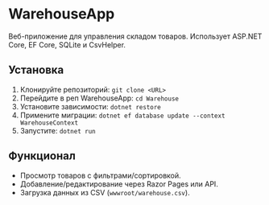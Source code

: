 # WarehouseApp
Веб-приложение для управления складом товаров. Использует ASP.NET Core, EF Core, SQLite и CsvHelper.

## Установка
1. Клонируйте репозиторий: `git clone <URL>`
2. Перейдите в реп WarehouseApp: `cd Warehouse`
3. Установите зависимости: `dotnet restore`
4. Примените миграции: `dotnet ef database update --context WarehouseContext`
5. Запустите: `dotnet run`

## Функционал
- Просмотр товаров с фильтрами/сортировкой.
- Добавление/редактирование через Razor Pages или API.
- Загрузка данных из CSV (`wwwroot/warehouse.csv`).
